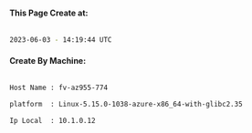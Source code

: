 
   
#### This Page Create at:

```bash

2023-06-03 - 14:19:44 UTC

```

#### Create By Machine:

```bash

Host Name : fv-az955-774

platform  : Linux-5.15.0-1038-azure-x86_64-with-glibc2.35

Ip Local  : 10.1.0.12

```

